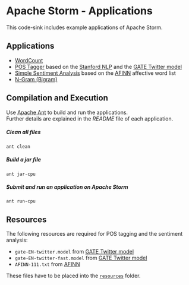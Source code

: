 Apache Storm - Applications
==========
This code-sink includes example applications of Apache Storm.

## Applications
  - [WordCount](wordcount)
  - [POS Tagger](pos_tagger) based on the [Stanford NLP](http://nlp.stanford.edu/software/corenlp.shtml) and the [GATE Twitter model](https://gate.ac.uk/wiki/twitter-postagger.html)
  - [Simple Sentiment Analysis](simple_sentiment_analysis) based on the  [AFINN](http://www2.imm.dtu.dk/pubdb/views/publication_details.php?id=6010) affective word list
  - [N-Gram (Bigram)](n_gram)

## Compilation and Execution
Use [Apache Ant](http://ant.apache.org) to build and run the applications.<br>
Further details are explained in the *README* file of each application. 

##### Clean all files
`ant clean`

##### Build a jar file
`ant jar-cpu`

##### Submit and run an application on Apache Storm
`ant run-cpu`

## Resources
The following resources are required for POS tagging and the sentiment analysis:

 - `gate-EN-twitter.model` from [GATE Twitter model](https://gate.ac.uk/wiki/twitter-postagger.html)
 - `gate-EN-twitter-fast.model` from [GATE Twitter model](https://gate.ac.uk/wiki/twitter-postagger.html)
 - `AFINN-111.txt` from [AFINN](http://www2.imm.dtu.dk/pubdb/views/publication_details.php?id=6010)

These files have to be placed into the [`resources`](resources) folder.



